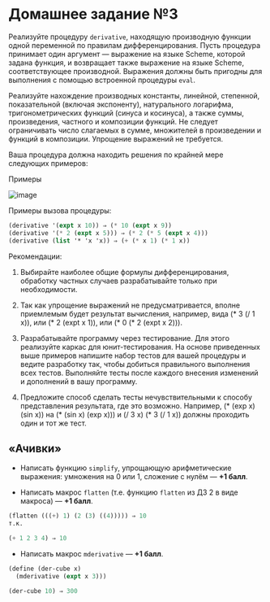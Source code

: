 # Домашнее задание №3 #
Реализуйте процедуру ```derivative```, находящую производную функции одной переменной по правилам дифференцирования. Пусть процедура принимает один аргумент — выражение на языке Scheme, которой задана функция, и возвращает также выражение на языке Scheme, соответствующее производной. Выражения должны быть пригодны для выполнения с помощью встроенной процедуры ```eval```.

Реализуйте нахождение производных константы, линейной, степенной, показательной (включая экспоненту), натурального логарифма, тригонометрических функций (синуса и косинуса), а также суммы, произведения, частного и композиции функций. Не следует ограничивать число слагаемых в сумме, множителей в произведении и функций в композиции. Упрощение выражений не требуется.

Ваша процедура должна находить решения по крайней мере следующих примеров:


Примеры

![image](https://github.com/Kregiss/BMSTU_programming/assets/145288385/f01ba45d-3536-4c87-9441-991e302727d5)

Примеры вызова процедуры:
```scheme
(derivative '(expt x 10)) ⇒ (* 10 (expt x 9))
(derivative '(* 2 (expt x 5))) ⇒ (* 2 (* 5 (expt x 4)))
(derivative (list '* 'x 'x)) ⇒ (+ (* x 1) (* 1 x))
```
Рекомендации:

1. Выбирайте наиболее общие формулы дифференцирования, обработку частных случаев разрабатывайте только при необходимости.

2. Так как упрощение выражений не предусматривается, вполне приемлемым будет результат вычисления, например, вида (* 3 (/ 1 x)), или (* 2 (expt x 1)), или (* 0 (* 2 (expt x 2))).

3. Разрабатывайте программу через тестирование. Для этого реализуйте каркас для юнит-тестирования. На основе приведенных выше примеров напишите набор тестов для вашей процедуры и ведите разработку так, чтобы добиться правильного выполнения всех тестов. Выполняйте тесты после каждого внесения изменений и дополнений в вашу программу.

4. Предложите способ сделать тесты нечувствительными к способу представления результата, где это возможно. Например, (* (exp x) (sin x)) на (* (sin x) (exp x))) и (/ 3 x) (* 3 (/ 1 x)) должны проходить один и тот же тест.

## «Ачивки» ##
* Написать функцию ```simplify```, упрощающую арифметические выражения: умножения на 0 или 1, сложение с нулём — **+1 балл**.

* Написать макрос ```flatten``` (т.е. функцию ```flatten``` из ДЗ 2 в виде макроса) — **+1 балл**.
```scheme
(flatten (((+) 1) (2 (3) ((4))))) ⇒ 10
т.к.

(+ 1 2 3 4) ⇒ 10
```
* Написать макрос ```mderivative``` — **+1 балл**.
```scheme
(define (der-cube x)
  (mderivative (expt x 3)))

(der-cube 10) ⇒ 300
```
